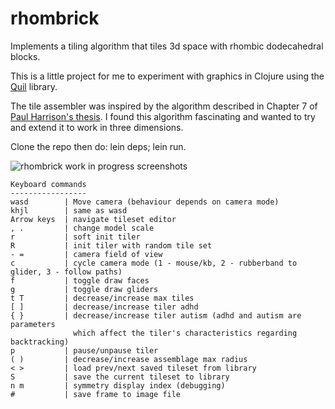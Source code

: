 # rhombrick

Implements a tiling algorithm that tiles 3d space with rhombic dodecahedral blocks.

This is a little project for me to experiment with graphics in Clojure using the [Quil](https://github.com/quil/quil) library.

The tile assembler was inspired by the algorithm described in Chapter 7 of [Paul Harrison's thesis](http://www.logarithmic.net/pfh/thesis). I found this algorithm fascinating and wanted to try and extend it to work in three dimensions. 

Clone the repo then do: lein deps; lein run.


<img src="http://xanthus.zapto.org/rhomb-screen-tmp.jpg" title="rhombrick work in progress screenshots" />

```
Keyboard commands
-----------------
wasd        | Move camera (behaviour depends on camera mode)
khjl        | same as wasd
Arrow keys  | navigate tileset editor
, .         | change model scale 
r           | soft init tiler
R           | init tiler with random tile set
- =         | camera field of view
c           | cycle camera mode (1 - mouse/kb, 2 - rubberband to glider, 3 - follow paths)
f           | toggle draw faces
g           | toggle draw gliders
t T         | decrease/increase max tiles
[ ]         | decrease/increase tiler adhd
{ }         | decrease/increase tiler autism (adhd and autism are parameters
              which affect the tiler's characteristics regarding backtracking)
p           | pause/unpause tiler
( )         | decrease/increase assemblage max radius
< >         | load prev/next saved tileset from library
S           | save the current tileset to library
n m         | symmetry display index (debugging)
#           | save frame to image file
```
